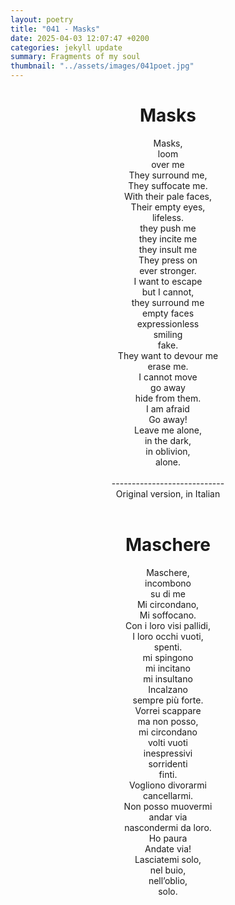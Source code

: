 ```yaml
---
layout: poetry
title: "041 - Masks"
date: 2025-04-03 12:07:47 +0200
categories: jekyll update
summary: Fragments of my soul
thumbnail: "../assets/images/041poet.jpg"
---
```


<div style="text-align: center;">
<h1>Masks</h1>
</div>
<div style="text-align: center;">
Masks,<br>
loom<br>
over me<br>
They surround me,<br>
They suffocate me.<br>
With their pale faces,<br>
Their empty eyes,<br>
lifeless.<br>
they push me<br>
they incite me<br>
they insult me<br>
They press on<br>
ever stronger.<br>
I want to escape<br>
but I cannot,<br>
they surround me<br>
empty faces<br>
expressionless<br>
smiling<br>
fake.<br>
They want to devour me<br>
erase me.<br>
I cannot move<br>
go away<br>
hide from them.<br>
I am afraid<br>
Go away!<br>
Leave me alone,<br>
in the dark,<br>
in oblivion,<br>
alone.<br>
</div>
<br>

<div style="text-align: center;"> 
----------------------------<br>
Original version, in Italian</div>
<br>
<div style="text-align: center;">
<h1>Maschere</h1>
</div>
<div style="text-align: center;">
Maschere,<br>
incombono<br>
su di me<br>
Mi circondano,<br>
Mi soffocano.<br>
Con i loro visi pallidi,<br>
I loro occhi vuoti,<br>
spenti.<br>
mi spingono<br>
mi incitano<br>
mi insultano<br>
Incalzano<br>
sempre più forte.<br>
Vorrei scappare<br>
ma non posso,<br>
mi circondano<br>
volti vuoti<br>
inespressivi<br>
sorridenti<br>
finti.<br>
Vogliono divorarmi<br>
cancellarmi.<br>
Non posso muovermi<br>
andar via<br>
nascondermi da loro.<br>
Ho paura<br>
Andate via!<br>
Lasciatemi solo,<br>
nel buio,<br>
nell’oblio,<br>
solo.<br>
</div>
